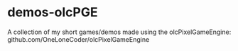 # demos-olcPGE
A collection of my short games/demos made using the olcPixelGameEngine: github.com/OneLoneCoder/olcPixelGameEngine
